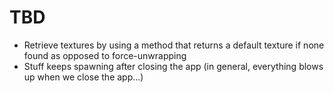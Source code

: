 # TBD

- Retrieve textures by using a method that returns a default texture if none found as opposed to force-unwrapping
- Stuff keeps spawning after closing the app (in general, everything blows up when we close the app...)
